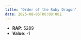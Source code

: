 ```yaml
---
title: 'Order of the Ruby Dragon'
date: 2025-08-05T00:00:00Z
---
```

- **RAP**: 5289
- **Value**: -1
